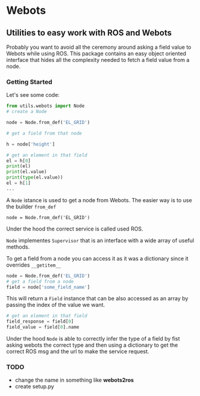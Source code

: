 # Webots 
## Utilities to easy work with ROS and Webots
Probably you want to avoid all the ceremony around asking a field value to Webots while using ROS. This package contains an easy object oriented interface that hides all the complexity needed to fetch a field value from a node.

### Getting Started
Let's see some code:

```python
from utils.webots import Node 
# create a Node

node = Node.from_def('EL_GRID')

# get a field from that node

h = node['height']

# get an element in that field
el = h[0]
print(el)
print(el.value)
print(type(el.value))
el = h[1]
...

```
A `Node` istance is used to get a node from Webots. The easier way is to use the builder `from_def`

```
node = Node.from_def('EL_GRID')
```
Under the hood the correct service is called used ROS.

`Node` implementes `Supervisor` that is an interface with a wide array of useful methods.

To get a field from a node you
can access it as it was a dictionary since it overrides `__getitem__`
```python
node = Node.from_def('EL_GRID')
# get a field from a node
field = node['some_field_name'] 
```

This will return a `Field` instance that can be also accessed as an array by passing the index of the value we want.

```python
# get an element in that field
field_response = field[0]
field_value = field[0].name
```

Under the hood `Node` is able to correctly infer the type of a field by fist asking webots the
correct type and then using a dictionary to get the correct ROS msg and the url to make
the service request.

### TODO
- change the name in something like **webots2ros**
- create setup.py